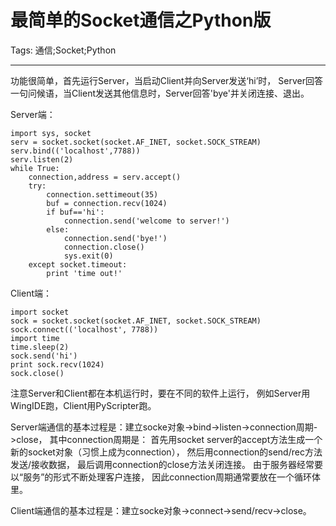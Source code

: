 # 最简单的Socket通信之Python版
Tags: 通信;Socket;Python

------

功能很简单，首先运行Server，当启动Client并向Server发送‘hi’时，
Server回答一句问候语，当Client发送其他信息时，Server回答'bye'并关闭连接、退出。

Server端：

    import sys, socket 
    serv = socket.socket(socket.AF_INET, socket.SOCK_STREAM) 
    serv.bind(('localhost',7788)) 
    serv.listen(2) 
    while True: 
        connection,address = serv.accept() 
        try: 
            connection.settimeout(35) 
            buf = connection.recv(1024) 
            if buf=='hi': 
                connection.send('welcome to server!') 
            else: 
                connection.send('bye!') 
                connection.close() 
                sys.exit(0) 
        except socket.timeout: 
            print 'time out!' 

Client端：

    import socket 
    sock = socket.socket(socket.AF_INET, socket.SOCK_STREAM) 
    sock.connect(('localhost', 7788)) 
    import time 
    time.sleep(2) 
    sock.send('hi') 
    print sock.recv(1024) 
    sock.close() 

注意Server和Client都在本机运行时，要在不同的软件上运行，
例如Server用WingIDE跑，Client用PyScripter跑。

Server端通信的基本过程是：建立socke对象->bind->listen->connection周期->close，
其中connection周期是：
首先用socket server的accept方法生成一个新的socket对象（习惯上成为connection），
然后用connection的send/rec方法发送/接收数据，
最后调用connection的close方法关闭连接。
由于服务器经常要以“服务”的形式不断处理客户连接，
因此connection周期通常要放在一个循环体里。

Client端通信的基本过程是：建立socke对象->connect->send/recv->close。
